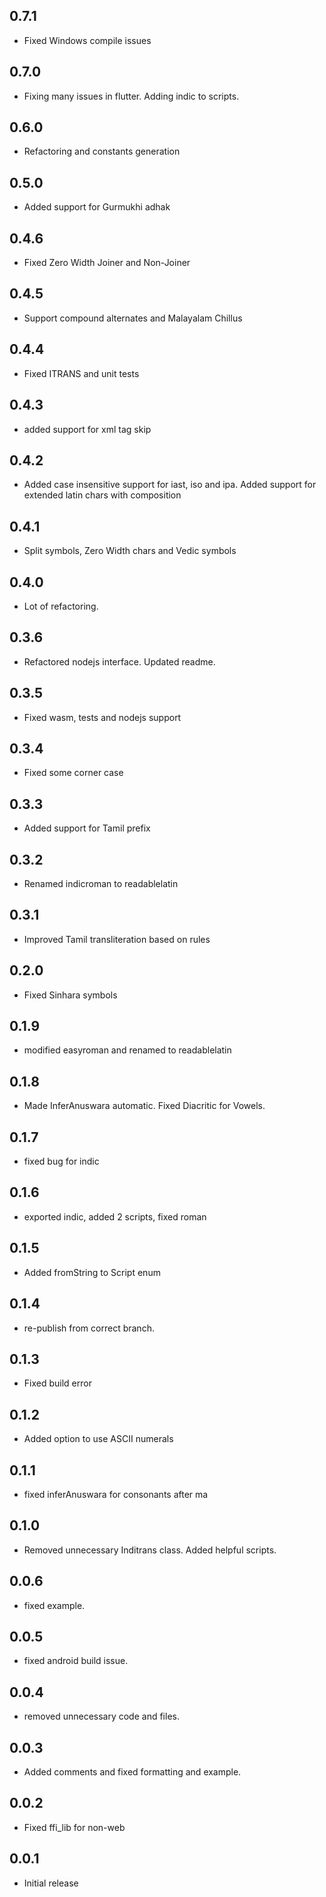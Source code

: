 ## 0.7.1

- Fixed Windows compile issues

## 0.7.0

- Fixing many issues in flutter. Adding indic to scripts.

## 0.6.0

- Refactoring and constants generation

## 0.5.0

- Added support for Gurmukhi adhak

## 0.4.6

- Fixed Zero Width Joiner and Non-Joiner

## 0.4.5

- Support compound alternates and Malayalam Chillus

## 0.4.4

- Fixed ITRANS and unit tests

## 0.4.3

- added support for xml tag skip

## 0.4.2

- Added case insensitive support for iast, iso and ipa. Added support for extended latin chars with composition

## 0.4.1

- Split symbols, Zero Width chars and Vedic symbols

## 0.4.0

- Lot of refactoring.

## 0.3.6

- Refactored nodejs interface. Updated readme.

## 0.3.5

- Fixed wasm, tests and nodejs support

## 0.3.4

- Fixed some corner case

## 0.3.3

- Added support for Tamil prefix

## 0.3.2

- Renamed indicroman to readablelatin

## 0.3.1

- Improved Tamil transliteration based on rules

## 0.2.0

- Fixed Sinhara symbols

## 0.1.9

- modified easyroman and renamed to readablelatin

## 0.1.8

- Made InferAnuswara automatic. Fixed Diacritic for Vowels.

## 0.1.7

- fixed bug for indic

## 0.1.6

- exported indic, added 2 scripts, fixed roman

## 0.1.5

- Added fromString to Script enum

## 0.1.4

- re-publish from correct branch.

## 0.1.3

- Fixed build error

## 0.1.2

- Added option to use ASCII numerals

## 0.1.1

- fixed inferAnuswara for consonants after ma

## 0.1.0

- Removed unnecessary Inditrans class. Added helpful scripts.

## 0.0.6

- fixed example.

## 0.0.5

- fixed android build issue.

## 0.0.4

- removed unnecessary code and files.

## 0.0.3

- Added comments and fixed formatting and example.

## 0.0.2

- Fixed ffi_lib for non-web

## 0.0.1

- Initial release

